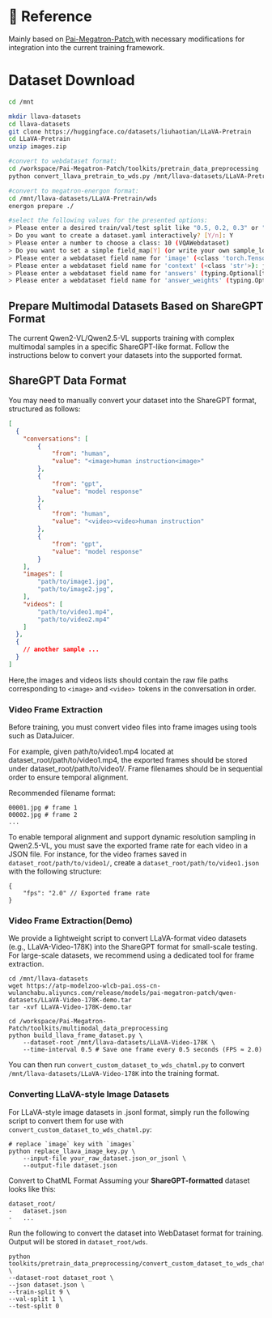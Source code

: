 # 📎 Reference
Mainly based on [Pai-Megatron-Patch](https://github.com/alibaba/Pai-Megatron-Patch/tree/main/toolkits/multimodal_data_preprocessing/),with necessary modifications for integration into the current training framework.

# Dataset Download

```bash
cd /mnt

mkdir llava-datasets
cd llava-datasets
git clone https://huggingface.co/datasets/liuhaotian/LLaVA-Pretrain
cd LLaVA-Pretrain
unzip images.zip

#convert to webdataset format:
cd /workspace/Pai-Megatron-Patch/toolkits/pretrain_data_preprocessing
python convert_llava_pretrain_to_wds.py /mnt/llava-datasets/LLaVA-Pretrain/

#convert to megatron-energon format:
cd /mnt/llava-datasets/LLaVA-Pretrain/wds
energon prepare ./

#select the following values for the presented options:
> Please enter a desired train/val/test split like "0.5, 0.2, 0.3" or "8,1,1": 9,1,0
> Do you want to create a dataset.yaml interactively? [Y/n]: Y
> Please enter a number to choose a class: 10 (VQAWebdataset)
> Do you want to set a simple field_map[Y] (or write your own sample_loader [n])? [Y/n]: Y
> Please enter a webdataset field name for 'image' (<class 'torch.Tensor'>): jpg
> Please enter a webdataset field name for 'context' (<class 'str'>): json[0][value]
> Please enter a webdataset field name for 'answers' (typing.Optional[typing.List[str]], default: None): json[1][value]
> Please enter a webdataset field name for 'answer_weights' (typing.Optional[torch.Tensor], default: None):
```

## Prepare Multimodal Datasets Based on ShareGPT Format

The current Qwen2-VL/Qwen2.5-VL supports training with complex multimodal samples in a specific ShareGPT-like format. Follow the instructions below to convert your datasets into the supported format.

## ShareGPT Data Format
You may need to manually convert your dataset into the ShareGPT format, structured as follows:
```json
[
  {
    "conversations": [
        {
            "from": "human",
            "value": "<image>human instruction<image>"
        },
        {
            "from": "gpt",
            "value": "model response"
        },
        {
            "from": "human",
            "value": "<video><video>human instruction"
        },
        {
            "from": "gpt",
            "value": "model response"
        }
    ],
    "images": [
        "path/to/image1.jpg",
        "path/to/image2.jpg",
    ],
    "videos": [
        "path/to/video1.mp4",
        "path/to/video2.mp4"
    ]
  },
  {
    // another sample ...
  }
]
```
Here,the images and videos lists should contain the raw file paths corresponding to `<image>` and `<video> `tokens in the conversation in order.

### Video Frame Extraction
Before training, you must convert video files into frame images using tools such as DataJuicer.

For example, given path/to/video1.mp4 located at dataset_root/path/to/video1.mp4, the exported frames should be stored under dataset_root/path/to/video1/. Frame filenames should be in sequential order to ensure temporal alignment.

Recommended filename format:
```
00001.jpg # frame 1
00002.jpg # frame 2
...
```

To enable temporal alignment and support dynamic resolution sampling in Qwen2.5-VL, you must save the exported frame rate for each video in a JSON file. For instance, for the video frames saved in `dataset_root/path/to/video1/`, create a `dataset_root/path/to/video1.json` with the following structure:
```
{
    "fps": "2.0" // Exported frame rate
}
```

### Video Frame Extraction(Demo)
We provide a lightweight script to convert LLaVA-format video datasets (e.g., LLaVA-Video-178K) into the ShareGPT format for small-scale testing. For large-scale datasets, we recommend using a dedicated tool for frame extraction.
```
cd /mnt/llava-datasets
wget https://atp-modelzoo-wlcb-pai.oss-cn-wulanchabu.aliyuncs.com/release/models/pai-megatron-patch/qwen-datasets/LLaVA-Video-178K-demo.tar
tar -xvf LLaVA-Video-178K-demo.tar

cd /workspace/Pai-Megatron-Patch/toolkits/multimodal_data_preprocessing
python build_llava_frame_dataset.py \
    --dataset-root /mnt/llava-datasets/LLaVA-Video-178K \
    --time-interval 0.5 # Save one frame every 0.5 seconds (FPS ≈ 2.0)

```

You can then run `convert_custom_dataset_to_wds_chatml.py` to convert `/mnt/llava-datasets/LLaVA-Video-178K` into the training format.

### Converting LLaVA-style Image Datasets

For LLaVA-style image datasets in .jsonl format, simply run the following script to convert them for use with `convert_custom_dataset_to_wds_chatml.py`:

```
# replace `image` key with `images`
python replace_llava_image_key.py \
    --input-file your_raw_dataset.json_or_jsonl \
    --output-file dataset.json

```

Convert to ChatML Format
Assuming your **ShareGPT-formatted** dataset looks like this:
```
dataset_root/
-   dataset.json
-   ...
```

Run the following to convert the dataset into WebDataset format for training. Output will be stored in `dataset_root/wds`.
```
python toolkits/pretrain_data_preprocessing/convert_custom_dataset_to_wds_chatml.py \
--dataset-root dataset_root \
--json dataset.json \
--train-split 9 \
--val-split 1 \
--test-split 0
```
